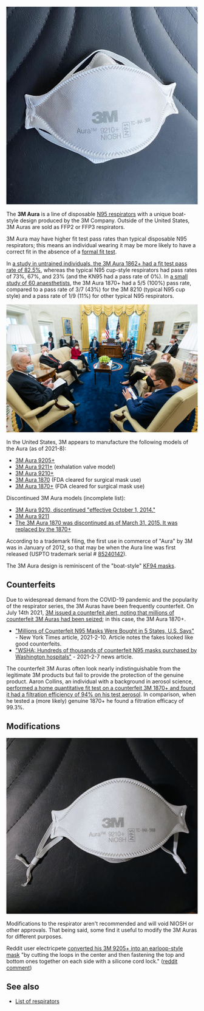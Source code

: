 ![A 3M Aura 9210+ N95. The 3M Auras are packaged flat before use; picture is of a 3M Aura after being fit to a face.](media/3m-aura-9210-plus-after-use.jpeg)

The **3M Aura** is a line of disposable [N95 respirators](/List_of_respirators) with a unique boat-style design produced by the 3M Company. Outside of the United States, 3M Auras are sold as FFP2 or FFP3 respirators.

3M Aura may have higher fit test pass rates than typical disposable N95 respirators; this means an individual wearing it may be more likely to have a correct fit in the absence of a [formal fit test](https://www.osha.gov/laws-regs/regulations/standardnumber/1910/1910.134AppA).

In [a study in untrained individuals, the 3M Aura 1862+ had a fit test pass rate of 82.5%](https://openres.ersjournals.com/content/6/4/00581-2020), whereas the typical N95 cup-style respirators had pass rates of 73%, 67%, and 23% (and the KN95 had a pass rate of 0%). In [a small study of 60 anaesthetists](https://asapublicaccess.s3-ap-southeast-2.amazonaws.com/AustralianAnaesthetist/Feature_Fittesting.pdf), the 3M Aura 1870+ had a 5/5 (100%) pass rate, compared to a pass rate of 3/7 (43%) for the 3M 8210 (typical N95 cup style) and a pass rate of 1/9 (11%) for other typical N95 respirators.

![Individuals wearing 3M Auras while meeting in the Oval Office during the COVID-19 pandemic. Photo 2021-4-19, [US government work](https://www.usa.gov/government-works) (public domain).](media/white-house-2021-4-19-3m-aura.jpg)

In the United States, 3M appears to manufacture the following models of the Aura (as of 2021-8):

-   [3M Aura 9205+](https://www.3m.com/3M/en_US/p/d/v101146024/)
-   [3M Aura 9211+](https://www.3m.co.id/3M/en_ID/p/d/v000125629/) (exhalation valve model)
-   [3M Aura 9210+](https://www.3m.co.id/3M/en_ID/p/d/v000125628/)
-   [3M Aura 1870](https://www.3m.co.id/3M/en_ID/p/d/v000057785/) (FDA cleared for surgical mask use)
-   [3M Aura 1870+](https://www.3m.co.id/3M/en_ID/p/d/v000125630/) (FDA cleared for surgical mask use)

Discontinued 3M Aura models (incomplete list):

-   [3M Aura 9210, discontinued "effective October 1, 2014."](https://www.3m.com/3M/en_US/p/d/v000057772/)
-   [3M Aura 9211](https://www.3m.com/3M/en_US/p/d/v000585713/1/)
-   [The 3M Aura 1870 was discontinued as of March 31, 2015. It was replaced by the 1870+](https://multimedia.3m.com/mws/media/1014218O/3m-respirator-1870-discontinuation-notice.pdf)

According to a trademark filing, the first use in commerce of "Aura" by 3M was in January of 2012, so that may be when the Aura line was first released (USPTO trademark serial \# [85240142](https://trademarks.justia.com/852/40/aura-85240142.html)).

The 3M Aura design is reminiscent of the "boat-style" [KF94 masks](/KF94).

## Counterfeits

Due to widespread demand from the COVID-19 pandemic and the popularity of the respirator series, the 3M Auras have been frequently counterfeit. On July 14th 2021, [3M issued a counterfeit alert, noting that millions of counterfeit 3M Auras had been seized](https://multimedia.3m.com/mws/media/1934748O/3m-counterfeit-communication-letter.pdf); in this case, the 3M Aura 1870+.

-   ["Millions of Counterfeit N95 Masks Were Bought in 5 States, U.S. Says"](https://www.nytimes.com/2021/02/10/us/n95-mask-fraud-investigation.html) - New York Times article, 2021-2-10. Article notes the fakes looked like good counterfeits.
-   ["WSHA: Hundreds of thousands of counterfeit N95 masks purchased by Washington hospitals"](https://komonews.com/news/local/wsha-hundreds-of-thousands-of-counterfeit-n95-masks-purchased-by-washington-hospitals?fbclid=IwAR1iAu3gOzDR-CUfHX-n1ciZLLAawbSysq61zAR-t2nNeH8wnxArzCrJkdg) - 2021-2-7 news article.

The counterfeit 3M Auras often look nearly indistinguishable from the legitimate 3M products but fail to provide the protection of the genuine product. Aaron Collins, an individual with a background in aerosol science, [performed a home quantitative fit test on a counterfeit 3M 1870+ and found it had a filtration efficiency of 94% on his test aerosol](https://docs.google.com/spreadsheets/d/1M0mdNLpTWEGcluK6hh5LjjcFixwmOG853Ff45d3O-L0/edit#gid=1976839763). In comparison, when he tested a (more likely) genuine 1870+ he found a filtration efficacy of 99.3%.

## Modifications

![A 3M 9210+ modified to have earloops. The head straps were cut in the middle and pushed through mask cord locks.](media/3m-aura-9210-with-earloops-modified.jpeg)

Modifications to the respirator aren't recommended and will void NIOSH or other approvals. That being said, some find it useful to modify the 3M Auras for different purposes.

Reddit user electricpete [converted his 3M 9205+ into an earloop-style mask](https://imgur.com/a/d09U4ua) "by cutting the loops in the center and then fastening the top and bottom ones together on each side with a silicone cord lock." ([reddit comment](https://www.reddit.com/r/Masks4All/comments/pniwt4/any_earloop_style_masks_with_builtin_nose_foam/hdlx9ve/?utm_source=reddit&utm_medium=web2x&context=3))

## See also

-   [List of respirators](/List_of_respirators)
